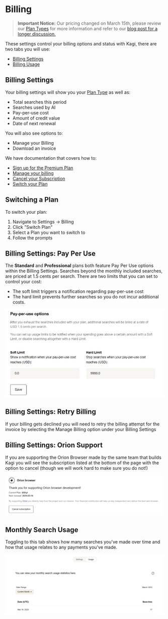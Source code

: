 # Billing

> **Important Notice:** Our pricing changed on March 15th, please review our [Plan Types](../plans/plan-types.md) for more information and refer to our [blog post for a longer discussion.](https://blog.kagi.com/update-kagi-search-pricing)

These settings control your billing options and status with Kagi, there are two tabs you will use:

* [Billing Settings](https://kagi.com/settings?p=billing)
* [Billing Usage](https://kagi.com/settings?p=consumption)

## Billing Settings

Your billing settings will show you your [Plan Type](../plans/plan-types.md) as well as:

* Total searches this period
* Searches used by AI
* Pay-per-use cost
* Amount of credit value
* Date of next renewal

You will also see options to:

* Manage your Billing
* Download an invoice

We have documentation that covers how to:

* [Sign up for the Premium Plan](../plans/premium-plan.md#signing_up)
* [Manage your billing](../plans/premium-plan.md#managing_billing)
* [Cancel your Subscription](../plans/premium-plan.md#cancel_premium)
* [Switch your Plan](#switch_plan)

## <a name="switch_plan"></a>Switching a Plan

To switch your plan:

1. Navigate to Settings -> Billing
2. Click "Switch Plan"
3. Select a Plan you want to switch to
4. Follow the prompts

## Billing Settings: Pay Per Use

The **Standard** and **Professional** plans both feature Pay Per Use options within the Billing Settings. Searches beyond the monthly included searches, are priced at 1.5 cents per search. There are two limits that you can set to control your cost:

* The soft limit triggers a notification regarding pay-per-use cost
* The hard limit prevents further searches so you do not incur additional costs.

![Billing Settings](media/pay_per_use.png)

## Billing Settings: Retry Billing

If your billing gets declined you will need to retry the billing attempt for the invoice by selecting the Manage Billing option under your Billing Settings

## Billing Settings: Orion Support

If you are supporting the Orion Browser made by the same team that builds Kagi you will see the subscription listed at the bottom of the page with the option to cancel (though we will work hard to make sure you do not!)

![Billing Settings Orion](media/billing_settings_orion.png)

## Monthly Search Usage

Toggling to this tab shows how many searches you've made over time and how that usage relates to any payments you've made.

![Billing Settings Usage](media/billing_settings_usage.png)

